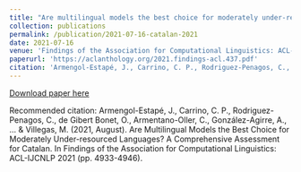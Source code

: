```yaml
---
title: "Are multilingual models the best choice for moderately under-resourced languages? A comprehensive assessment for Catalan"
collection: publications
permalink: /publication/2021-07-16-catalan-2021
date: 2021-07-16
venue: 'Findings of the Association for Computational Linguistics: ACL-IJCNLP 2021'
paperurl: 'https://aclanthology.org/2021.findings-acl.437.pdf'
citation: 'Armengol-Estapé, J., Carrino, C. P., Rodriguez-Penagos, C., de Gibert Bonet, O., Armentano-Oller, C., González-Agirre, A., ... &amp; Villegas, M. (2021, August). Are Multilingual Models the Best Choice for Moderately Under-resourced Languages? A Comprehensive Assessment for Catalan. In Findings of the Association for Computational Linguistics: ACL-IJCNLP 2021 (pp. 4933-4946).'
---
```


<a href='https://aclanthology.org/2021.findings-acl.437.pdf'>Download paper here</a>

Recommended citation: Armengol-Estapé, J., Carrino, C. P., Rodriguez-Penagos, C., de Gibert Bonet, O., Armentano-Oller, C., González-Agirre, A., ... & Villegas, M. (2021, August). Are Multilingual Models the Best Choice for Moderately Under-resourced Languages? A Comprehensive Assessment for Catalan. In Findings of the Association for Computational Linguistics: ACL-IJCNLP 2021 (pp. 4933-4946).